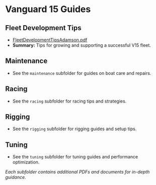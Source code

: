 # Vanguard 15 Guides

## Fleet Development Tips

- [FleetDevelopmentTipsAdamson.pdf](../../v15-content/guides/FleetDevelopmentTipsAdamson.pdf)
- **Summary:** Tips for growing and supporting a successful V15 fleet.

## Maintenance

- See the `maintenance` subfolder for guides on boat care and repairs.

## Racing

- See the `racing` subfolder for racing tips and strategies.

## Rigging

- See the `rigging` subfolder for rigging guides and setup tips.

## Tuning

- See the `tuning` subfolder for tuning guides and performance optimization.

_Each subfolder contains additional PDFs and documents for in-depth guidance._

